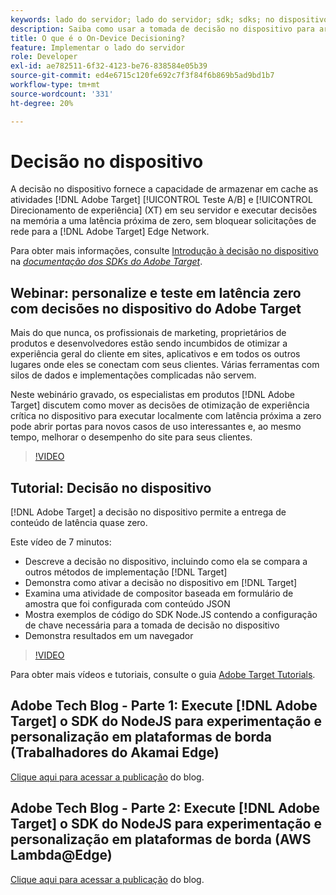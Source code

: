 ```yaml
---
keywords: lado do servidor; lado do servidor; sdk; sdks; no dispositivo; decisão; no dispositivo; no dispositivo; latência zero; latência; próximo de zero; node.js
description: Saiba como usar a tomada de decisão no dispositivo para armazenar em cache as atividades  [!DNL Target] A/B e MVT em seu servidor para executar decisões na memória em latência próxima a zero.
title: O que é o On-Device Decisioning?
feature: Implementar o lado do servidor
role: Developer
exl-id: ae782511-6f32-4123-be76-838584e05b39
source-git-commit: ed4e6715c120fe692c7f3f84f6b869b5ad9bd1b7
workflow-type: tm+mt
source-wordcount: '331'
ht-degree: 20%

---
```


# Decisão no dispositivo

A decisão no dispositivo fornece a capacidade de armazenar em cache as atividades [!DNL Adobe Target] [!UICONTROL Teste A/B] e [!UICONTROL Direcionamento de experiência] (XT) em seu servidor e executar decisões na memória a uma latência próxima de zero, sem bloquear solicitações de rede para a [!DNL Adobe Target] Edge Network.

Para obter mais informações, consulte [Introdução à decisão no dispositivo](https://adobetarget-sdks.gitbook.io/docs/on-device-decisioning/introduction-to-on-device-decisioning) na *[documentação dos SDKs do Adobe Target](https://adobetarget-sdks.gitbook.io/docs/)*.

## Webinar: personalize e teste em latência zero com decisões no dispositivo do Adobe Target

Mais do que nunca, os profissionais de marketing, proprietários de produtos e desenvolvedores estão sendo incumbidos de otimizar a experiência geral do cliente em sites, aplicativos e em todos os outros lugares onde eles se conectam com seus clientes. Várias ferramentas com silos de dados e implementações complicadas não servem.

Neste webinário gravado, os especialistas em produtos [!DNL Adobe Target] discutem como mover as decisões de otimização de experiência crítica no dispositivo para executar localmente com latência próxima a zero pode abrir portas para novos casos de uso interessantes e, ao mesmo tempo, melhorar o desempenho do site para seus clientes.

>[!VIDEO](https://video.tv.adobe.com/v/328148)

## Tutorial: Decisão no dispositivo

[!DNL Adobe Target] a decisão no dispositivo permite a entrega de conteúdo de latência quase zero.

Este vídeo de 7 minutos:

* Descreve a decisão no dispositivo, incluindo como ela se compara a outros métodos de implementação [!DNL Target]
* Demonstra como ativar a decisão no dispositivo em [!DNL Target]
* Examina uma atividade de compositor baseada em formulário de amostra que foi configurada com conteúdo JSON
* Mostra exemplos de código do SDK Node.JS contendo a configuração de chave necessária para a tomada de decisão no dispositivo
* Demonstra resultados em um navegador

>[!VIDEO](https://video.tv.adobe.com/v/329032)

Para obter mais vídeos e tutoriais, consulte o guia [Adobe Target Tutorials](https://experienceleague.adobe.com/docs/target-learn/tutorials/overview.html?lang=pt-BR).

## Adobe Tech Blog - Parte 1: Execute [!DNL Adobe Target] o SDK do NodeJS para experimentação e personalização em plataformas de borda (Trabalhadores do Akamai Edge)

[Clique aqui para acessar a publicação](https://medium.com/adobetech/part-1-run-adobe-target-nodejs-sdk-for-experimentation-and-personalization-on-edge-platforms-4d8660964ed9) do blog.

## Adobe Tech Blog - Parte 2: Execute [!DNL Adobe Target] o SDK do NodeJS para experimentação e personalização em plataformas de borda (AWS Lambda@Edge)

[Clique aqui para acessar a publicação](https://medium.com/adobetech/part-2-run-adobe-target-nodejs-sdk-for-experimentation-and-personalization-on-edge-platforms-aws-4d6bdac24563) do blog.